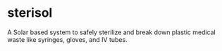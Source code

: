 # sterisol
A Solar based system to safely sterilize and break down plastic medical waste like syringes, gloves, and IV tubes.
